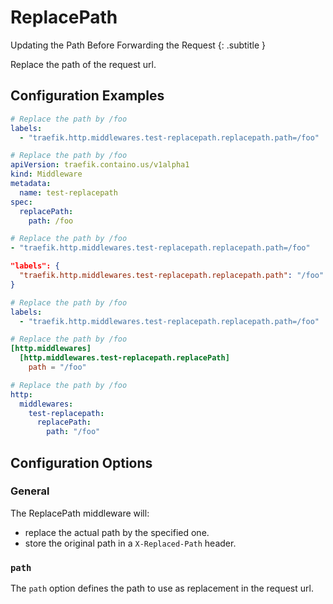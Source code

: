 # ReplacePath

Updating the Path Before Forwarding the Request
{: .subtitle }

<!--
TODO: add schema
-->

Replace the path of the request url.

## Configuration Examples

```yaml tab="Docker"
# Replace the path by /foo
labels:
  - "traefik.http.middlewares.test-replacepath.replacepath.path=/foo"
```

```yaml tab="Kubernetes"
# Replace the path by /foo
apiVersion: traefik.containo.us/v1alpha1
kind: Middleware
metadata:
  name: test-replacepath
spec:
  replacePath:
    path: /foo
```

```yaml tab="Consul Catalog"
# Replace the path by /foo
- "traefik.http.middlewares.test-replacepath.replacepath.path=/foo"
```

```json tab="Marathon"
"labels": {
  "traefik.http.middlewares.test-replacepath.replacepath.path": "/foo"
}
```

```yaml tab="Rancher"
# Replace the path by /foo
labels:
  - "traefik.http.middlewares.test-replacepath.replacepath.path=/foo"
```

```toml tab="File (TOML)"
# Replace the path by /foo
[http.middlewares]
  [http.middlewares.test-replacepath.replacePath]
    path = "/foo"
```

```yaml tab="File (YAML)"
# Replace the path by /foo
http:
  middlewares:
    test-replacepath:
      replacePath:
        path: "/foo"
```

## Configuration Options

### General

The ReplacePath middleware will:

- replace the actual path by the specified one.
- store the original path in a `X-Replaced-Path` header.

### `path`

The `path` option defines the path to use as replacement in the request url.
